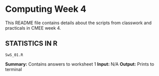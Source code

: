 # Computing Week 4

This README file contains details about the scripts from classwork and practicals in CMEE week 4.

## STATISTICS IN R

    SwS_01.R

**Summary:** Contains answers to worksheet 1
**Input:** N/A
**Output:** Prints to terminal